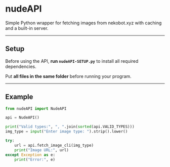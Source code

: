 # nudeAPI

Simple Python wrapper for fetching images from nekobot.xyz with caching and a built-in server.

---

## Setup

Before using the API, **run `nudeAPI-SETUP.py`** to install all required dependencies.

Put **all files in the same folder** before running your program.

---

## Example

```python
from nudeAPI import NudeAPI

api = NudeAPI()

print("Valid types:", ", ".join(sorted(api.VALID_TYPES)))
img_type = input("Enter image type: ").strip().lower()

try:
    url = api.fetch_image_cli(img_type)
    print("Image URL:", url)
except Exception as e:
    print("Error:", e)
